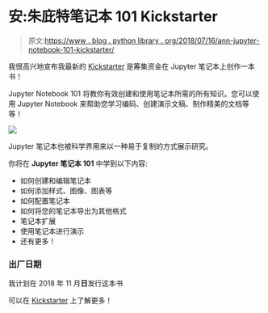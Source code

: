 # 安:朱庇特笔记本 101 Kickstarter

> 原文:[https://www . blog . python library . org/2018/07/16/ann-jupyter-notebook-101-kickstarter/](https://www.blog.pythonlibrary.org/2018/07/16/ann-jupyter-notebook-101-kickstarter/)

我很高兴地宣布我最新的 [Kickstarter](https://www.kickstarter.com/projects/34257246/jupyter-notebook-101) 是筹集资金在 Jupyter 笔记本上创作一本书！

Jupyter Notebook 101 将教你有效创建和使用笔记本所需的所有知识。您可以使用 Jupyter Notebook 来帮助您学习编码、创建演示文稿、制作精美的文档等等！

![](../Images/20dce649e5ae7334e5839158d468c11f.png)

Jupyter 笔记本也被科学界用来以一种易于复制的方式展示研究。

你将在 **Jupyter 笔记本 101** 中学到以下内容:

*   如何创建和编辑笔记本
*   如何添加样式、图像、图表等
*   如何配置笔记本
*   如何将您的笔记本导出为其他格式
*   笔记本扩展
*   使用笔记本进行演示
*   还有更多！

### 出厂日期

我计划在 2018 年 11 月**日**发行这本书

可以在 [Kickstarter](https://www.kickstarter.com/projects/34257246/jupyter-notebook-101) 上了解更多！